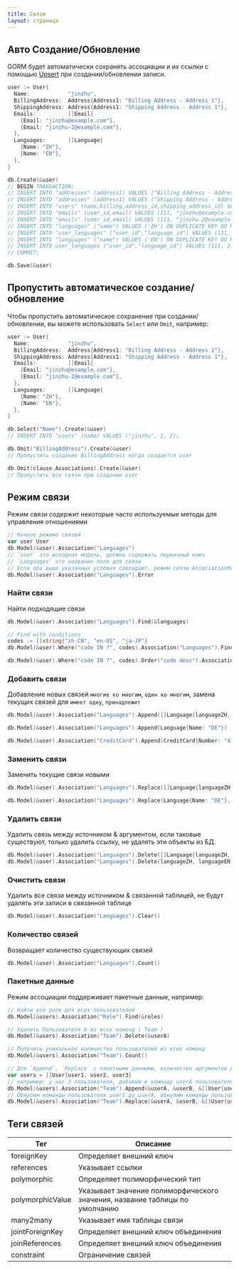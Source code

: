 ```yaml
---
title: Связи
layout: страница
---
```


## Авто Создание/Обновление

GORM будет автоматически сохранять ассоциации и их ссылки с помощью [Upsert](create.html#upsert) при создании/обновлении записи.

```go
user := User{
  Name:            "jinzhu",
  BillingAddress:  Address{Address1: "Billing Address - Address 1"},
  ShippingAddress: Address{Address1: "Shipping Address - Address 1"},
  Emails:          []Email{
    {Email: "jinzhu@example.com"},
    {Email: "jinzhu-2@example.com"},
  },
  Languages:       []Language{
    {Name: "ZH"},
    {Name: "EN"},
  },
}

db.Create(&user)
// BEGIN TRANSACTION;
// INSERT INTO "addresses" (address1) VALUES ("Billing Address - Address 1") ON DUPLICATE KEY DO NOTHING;
// INSERT INTO "addresses" (address1) VALUES ("Shipping Address - Address 1") ON DUPLICATE KEY DO NOTHING;
// INSERT INTO "users" (name,billing_address_id,shipping_address_id) VALUES ("jinzhu", 1, 2);
// INSERT INTO "emails" (user_id,email) VALUES (111, "jinzhu@example.com") ON DUPLICATE KEY DO NOTHING;
// INSERT INTO "emails" (user_id,email) VALUES (111, "jinzhu-2@example.com") ON DUPLICATE KEY DO NOTHING;
// INSERT INTO "languages" ("name") VALUES ('ZH') ON DUPLICATE KEY DO NOTHING;
// INSERT INTO "user_languages" ("user_id","language_id") VALUES (111, 1) ON DUPLICATE KEY DO NOTHING;
// INSERT INTO "languages" ("name") VALUES ('EN') ON DUPLICATE KEY DO NOTHING;
// INSERT INTO user_languages ("user_id","language_id") VALUES (111, 2) ON DUPLICATE KEY DO NOTHING;
// COMMIT;

db.Save(&user)
```

## Пропустить автоматическое создание/обновление

Чтобы пропустить автоматическое сохранение при создании/обновлении, вы можете использовать `Select` или `Omit`, например:

```go
user := User{
  Name:            "jinzhu",
  BillingAddress:  Address{Address1: "Billing Address - Address 1"},
  ShippingAddress: Address{Address1: "Shipping Address - Address 1"},
  Emails:          []Email{
    {Email: "jinzhu@example.com"},
    {Email: "jinzhu-2@example.com"},
  },
  Languages:       []Language{
    {Name: "ZH"},
    {Name: "EN"},
  },
}

db.Select("Name").Create(&user)
// INSERT INTO "users" (name) VALUES ("jinzhu", 1, 2);

db.Omit("BillingAddress").Create(&user)
// Пропустить создание BillingAddress когда создается user

db.Omit(clause.Associations).Create(&user)
// Пропустить все связи при создании user
```

## Режим связи

Режим связи содержит некоторые часто используемые методы для управления отношениями

```go
// Начало режима связей
var user User
db.Model(&user).Association("Languages")
// `user` это исходная модель, должна содержать первичный ключ
// `Languages` это название поля для связи
// Если оба выше указанных условия совпадают, режим связи AssociationMode должен быть запущен успешно, или вернет ошибку
db.Model(&user).Association("Languages").Error
```

### Найти связи

Найти подходящие связи

```go
db.Model(&user).Association("Languages").Find(&languages)

// Find with conditions
codes := []string{"zh-CN", "en-US", "ja-JP"}
db.Model(&user).Where("code IN ?", codes).Association("Languages").Find(&languages)

db.Model(&user).Where("code IN ?", codes).Order("code desc").Association("Languages").Find(&languages)
```

### Добавить связи

Добавление новых связей `многие ко многим`, `один ко многим`, замена текущих связей для `имеет одну`, `принадлежит`

```go
db.Model(&user).Association("Languages").Append([]Language{languageZH, languageEN})

db.Model(&user).Association("Languages").Append(Language{Name: "DE"})

db.Model(&user).Association("CreditCard").Append(CreditCard{Number: "411111111111"})
```

### Заменить связи

Заменить текущие связи новыми

```go
db.Model(&user).Association("Languages").Replace([]Language{languageZH, languageEN})

db.Model(&user).Association("Languages").Replace(Language{Name: "DE"}, languageEN)
```

### Удалить связи

Удалить связь между источником & аргументом, если таковые существуют, только удалить ссылку, не удалять эти объекты из БД.

```go
db.Model(&user).Association("Languages").Delete([]Language{languageZH, languageEN})
db.Model(&user).Association("Languages").Delete(languageZH, languageEN)
```

### Очистить связи

Удалить все связи между источником & связанной таблицей, не будут удалять эти записи в связанной таблице

```go
db.Model(&user).Association("Languages").Clear()
```

### Количество связей

Возвращает количество существующих связей

```go
db.Model(&user).Association("Languages").Count()
```

### Пакетные данные

Режим ассоциации поддерживает пакетные данные, например:

```go
// Найти все роли для всех пользователей 
db.Model(&users).Association("Role").Find(&roles)

// Удалить Пользователя A из всех команд ( Team )
db.Model(&users).Association("Team").Delete(&userA)

// Получить уникальное количество пользователей из всех команд
db.Model(&users).Association("Team").Count()

// Для `Append`, `Replace` с пакетными данными, количество аргументов должно совпадать с числом данных или вернет ошибку 
var users = []User{user1, user2, user3}
// например: у нас 3 пользователя, добавим в команду userA пользователя user1, добавим в команду userB пользователя user2, добавим в команду userA, userB и userC пользователя user3
db.Model(&users).Association("Team").Append(&userA, &userB, &[]User{userA, userB, userC})
// Обнулим команды пользователя user1 до userA, обнулим команды пользователя user2 до userB, обнулим команды пользователя user3до userA, userB and userC
db.Model(&users).Association("Team").Replace(&userA, &userB, &[]User{userA, userB, userC})
```

## <span id="tags">Теги связей</span>

| Тег              | Описание                                                                    |
| ---------------- | --------------------------------------------------------------------------- |
| foreignKey       | Определяет внешний ключ                                                     |
| references       | Указывает ссылки                                                            |
| polymorphic      | Определяет полиморфический тип                                              |
| polymorphicValue | Указывает значение полиморфического значения, название таблицы по умолчанию |
| many2many        | Указывает имя таблицы связи                                                 |
| jointForeignKey  | Определяет внешний ключ объединения                                         |
| joinReferences   | Определяет внешний ключ объединения                                         |
| constraint       | Ограничение связей                                                          |
